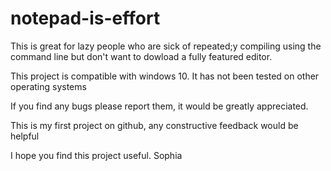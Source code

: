 # notepad-is-effort

This is great for lazy people who are sick of repeated;y compiling using the command line but don't want to dowload a fully featured editor.

This project is compatible with windows 10.
It has not been tested on other operating systems

If you find any bugs please report them, it would be greatly appreciated.

This is my first project on github, any constructive feedback would be helpful

I hope you find this project useful.
Sophia

